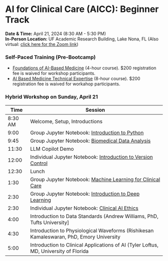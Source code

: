 # AI for Clinical Care (AICC): Beginner Track
**Date & Time:** April 21, 2024 (8:30 AM - 5:30 PM)  
**In-Person Location:** UF Academic Research Building, Lake Nona, FL (Also virtual: [click here for the Zoom link](https://ufl.zoom.us/j/98773256205?pwd=Nk9PVnJYdDZiZi9VR25JNHBoYTNwZz09&from=addon))

### Self-Paced Training (Pre-Bootcamp)
* [Foundations of AI-Based Medicine](https://reg.pwd.aa.ufl.edu/search/publicCourseSearchDetails.do?method=load&courseId=1152676&selectedProgramAreaId=1015758&selectedProgramStreamId=1016506#courseSectionDetails_1152690) (4-hour course). $200 registration fee is waived for workshop participants.
* [AI Based Medicine Technical Expertise](https://reg.pwd.aa.ufl.edu/search/publicCourseSearchDetails.do?method=load&courseId=3529373&selectedProgramAreaId=1015758&selectedProgramStreamId=1016506) (8-hour course). $200 registration fee is waived for workahop participants.

### Hybrid Workshop on Sunday, April 21
| Time    | Session                                                      |
| ------- | ----------------------------------------------------------- |
| 8:30 AM | Welcome, Setup, Introductions |
| 9:00 | Group Jupyter Notebook: [Introduction to Python](https://colab.research.google.com/github/uf-com-ai/aicc24/blob/main/1_Introduction_to_Python.ipynb) |
| 9:45 | Group Jupyter Notebook: [Biomedical Data Analysis](https://colab.research.google.com/github/uf-com-ai/aicc24/blob/main/2_Biomedical_Data_Analysis.ipynb) |
| 11:30 | LLM Copilot Demo |
| 12:00 | Individual Jupyter Notebook: [Introduction to Version Control](https://colab.research.google.com/github/uf-com-ai/aicc24/blob/main/3_Introduction_to_Version_Control.ipynb) |    
| 12:30 | Lunch |
| 1:30 | Group Jupyter Notebook: [Machine Learning for Clinical Care](https://colab.research.google.com/github/uf-com-ai/aicc24/blob/main/4_Machine_Learning_for_Clinical_Care.ipynb) |                        
| 2:30 | Group Jupyter Notebook: [Introduction to Deep Learning](https://colab.research.google.com/github/uf-com-ai/aicc24/blob/main/5_Introduction_to_Deep_Learning.ipynb) |   
| 2:30 | Individual Jupyter Notebook: [Clinical AI Ethics](https://colab.research.google.com/github/uf-com-ai/aicc24/blob/main/6_Clinical_AI_Ethics.ipynb) |   
| 4:00 | Introduction to Data Standards (Andrew Williams, PhD, Tufts University]|
| 4:30 | Introduction to Physiological Waveforms (Rishikesan Kamaleswaran, PhD, Emory University|
| 5:00 | Introduction to Clinical Applications of AI (Tyler Loftus, MD, University of Florida|

